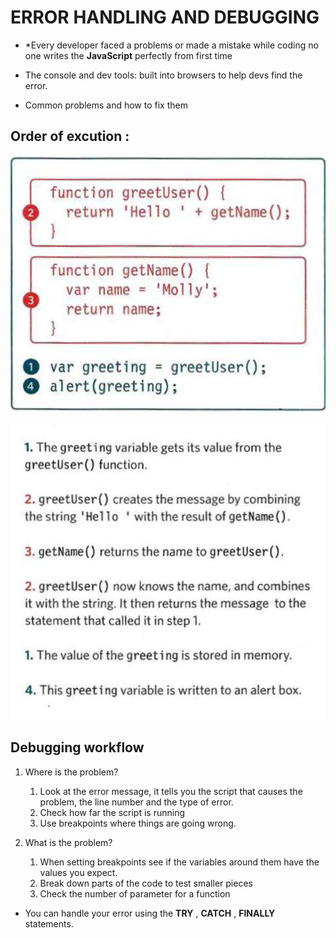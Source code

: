 # **ERROR HANDLING AND DEBUGGING**

- *Every developer faced a problems or made a mistake while coding no one writes the **JavaScript** perfectly from first time

- The console and dev tools: built into browsers to help devs find the error.

- Common problems and how to fix them


## **Order of excution :**
![img1](img/order.PNG)

![img2](img/way.PNG)


## **Debugging workflow**
1. Where is the problem?
   
    1. Look at the error message, it tells you the script that causes the problem, the line number and the type of error.
    2. Check how far the script is running
    3. Use breakpoints where things are going wrong.
   

2. What is the problem?
    1. When setting breakpoints see if the variables around them have the values you expect.
    2. Break down parts of the code to test smaller pieces
    3. Check the number of parameter for a function

* You can handle your error using the **TRY** , **CATCH** , **FINALLY** statements.